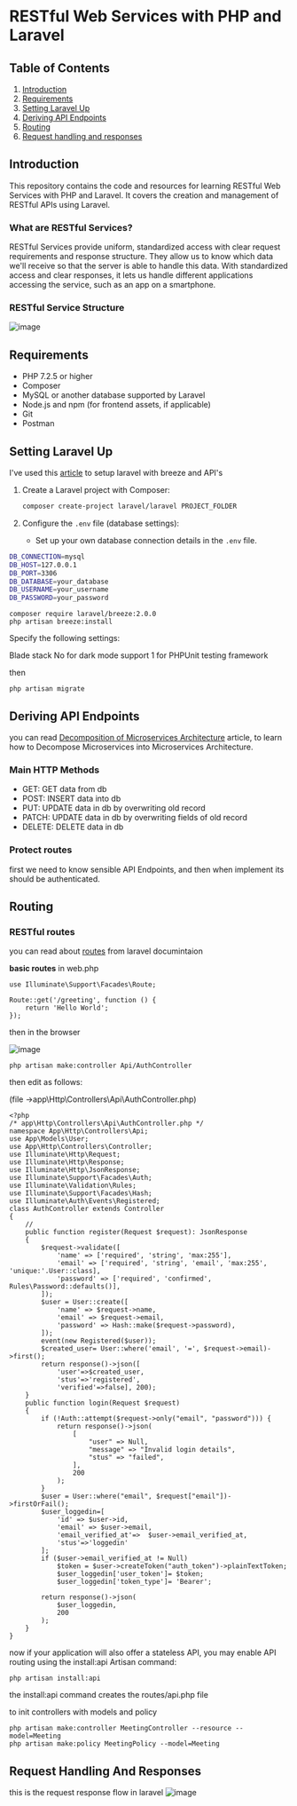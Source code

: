 # RESTful Web Services with PHP and Laravel

## Table of Contents
1. [Introduction](#introduction)
2. [Requirements](#requirements)
3. [Setting Laravel Up](#setting-laravel-up)
4. [Deriving API Endpoints](#deriving-api-endpoints)
5. [Routing](#routing)
6. [Request handling and responses](#request-handling-and-responses)

## Introduction
This repository contains the code and resources for learning RESTful Web Services with PHP and Laravel. It covers the creation and management of RESTful APIs using Laravel.

### What are RESTful Services?
RESTful Services provide uniform, standardized access with clear request requirements and response structure. They allow us to know which data we'll receive so that the server is able to handle this data. With standardized access and clear responses, it lets us handle different applications accessing the service, such as an app on a smartphone.

### RESTful Service Structure
![image](https://github.com/nadajaradat/RESTful-Web-Services-with-PHP-and-Laravel/assets/86928581/e3ea23ca-4868-451a-aa7c-a95e6b0040ac)

## Requirements
- PHP 7.2.5 or higher
- Composer
- MySQL or another database supported by Laravel
- Node.js and npm (for frontend assets, if applicable)
- Git
- Postman

## Setting Laravel Up

I've used this [article](https://blog.devgenius.io/laravel-11-breeze-auth-api-adding-an-api-route-to-laravel-11-project-f8c4e68e650a) to setup laravel with breeze and API's 
1. Create a Laravel project with Composer:
    ```bash
    composer create-project laravel/laravel PROJECT_FOLDER
    ```

2. Configure the `.env` file (database settings):
    - Set up your own database connection details in the `.env` file.
```bash
DB_CONNECTION=mysql
DB_HOST=127.0.0.1
DB_PORT=3306
DB_DATABASE=your_database
DB_USERNAME=your_username
DB_PASSWORD=your_password
```

```
composer require laravel/breeze:2.0.0
php artisan breeze:install
```
Specify the following settings:

Blade stack
No for dark mode support
1 for PHPUnit testing framework

then

```
php artisan migrate
```
## Deriving API Endpoints
you can read 
[Decomposition of Microservices Architecture](https://medium.com/design-microservices-architecture-with-patterns/decomposition-of-microservices-architecture-c8e8cec453e) article, to learn how to Decompose Microservices into Microservices Architecture.

### Main HTTP Methods
- GET: GET data from db
- POST: INSERT data into db
- PUT: UPDATE data in db by overwriting old record
- PATCH: UPDATE data in db by overwriting fields of old record
- DELETE: DELETE data in db
  
### Protect routes
first we need to know sensible API Endpoints, and then when implement its should be authenticated.

## Routing

### RESTful routes
you can read about [routes](https://laravel.com/docs/11.x/routing) from laravel documintaion

**basic routes**
in web.php
``` 
use Illuminate\Support\Facades\Route;
 
Route::get('/greeting', function () {
    return 'Hello World';
});
```

then in the browser

![image](https://github.com/user-attachments/assets/e92a7c20-90e0-442f-894d-8a39016f8b36)

```
php artisan make:controller Api/AuthController
```
then edit as follows:

(file →app\Http\Controllers\Api\AuthController.php)

```
<?php
/* app\Http\Controllers\Api\AuthController.php */
namespace App\Http\Controllers\Api;
use App\Models\User;
use App\Http\Controllers\Controller;
use Illuminate\Http\Request;
use Illuminate\Http\Response;
use Illuminate\Http\JsonResponse;
use Illuminate\Support\Facades\Auth;
use Illuminate\Validation\Rules;
use Illuminate\Support\Facades\Hash;
use Illuminate\Auth\Events\Registered;
class AuthController extends Controller
{
    //
    public function register(Request $request): JsonResponse
    {
        $request->validate([
            'name' => ['required', 'string', 'max:255'],
            'email' => ['required', 'string', 'email', 'max:255', 'unique:'.User::class],
            'password' => ['required', 'confirmed', Rules\Password::defaults()],
        ]);
        $user = User::create([
            'name' => $request->name,
            'email' => $request->email,
            'password' => Hash::make($request->password),
        ]);
        event(new Registered($user));
        $created_user= User::where('email', '=', $request->email)->first();
        return response()->json([
            'user'=>$created_user,
            'stus'=>'registered',
            'verified'=>false], 200);  
    }
    public function login(Request $request)
    {
        if (!Auth::attempt($request->only("email", "password"))) {
            return response()->json(
                [
                    "user" => Null,
                    "message" => "Invalid login details",
                    "stus" => "failed",
                ],
                200
            );
        }
        $user = User::where("email", $request["email"])->firstOrFail();
        $user_loggedin=[
            'id' => $user->id,
            'email' => $user->email,
            'email_verified_at'=>  $user->email_verified_at, 
            'stus'=>'loggedin'
        ];
        if ($user->email_verified_at != Null) 
            $token = $user->createToken("auth_token")->plainTextToken;
            $user_loggedin['user_token']= $token;
            $user_loggedin['token_type']= 'Bearer';

        return response()->json(
            $user_loggedin,
            200
        );
    }
}
```
now if your application will also offer a stateless API, you may enable API routing using the install:api Artisan command:
```
php artisan install:api
```
the install:api command creates the routes/api.php file


to init controllers with models and policy
```
php artisan make:controller MeetingController --resource --model=Meeting
php artisan make:policy MeetingPolicy --model=Meeting
```

## Request Handling And Responses
this is the request response flow in laravel
![image](https://github.com/user-attachments/assets/56ce8ca7-76e3-4dbe-910b-2fff7274dd46)


